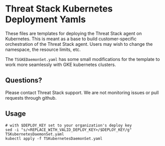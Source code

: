 # Threat Stack Kubernetes Deployment Yamls

These files are templates for deploying the Threat Stack agent on Kubernetes. This is meant as a base to build customer-specific orchestration of the Threat Stack agent. Users may wish to change the namespace, the resource limits, etc.

The `TSGKEDaemonSet.yaml` has some small modifications for the template to work more seamlessly with GKE kubernetes clusters.

## Questions?

Please contact Threat Stack support. We are not monitoring issues or pull requests through github.

## Usage

```
# with $DEPLOY_KEY set to your organization's deploy key
sed -i "s/<REPLACE_WITH_VALID_DEPLOY_KEY>/$DEPLOY_KEY/g" TSKubernetesDaemonSet.yaml
kubectl apply -f TSKubernetesDaemonSet.yaml
```
